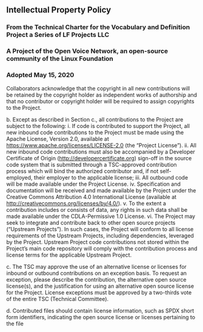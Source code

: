 ## Intellectual Property Policy 

### From the Technical Charter for the Vocabulary and Definition Project a Series of LF Projects LLC
### A Project of the Open Voice Network, an open-source community of the Linux Foundation

### Adopted May 15, 2020

Collaborators acknowledge that the copyright in all new contributions will be 
retained by the copyright holder as independent works of authorship and that no 
contributor or copyright holder will be required to assign copyrights to the 
Project. 

b. Except as described in Section c., all contributions to the Project are subject to 
the following: 
i. If code is contributed to support the Project, all new inbound code 
contributions to the Project must be made using the Apache License, 
Version 2.0, available at https://www.apache.org/licenses/LICENSE-2.0
(the “Project License”). 
ii. All new inbound code contributions must also be accompanied by a 
Developer Certificate of Origin (http://developercertificate.org) sign-off in 
the source code system that is submitted through a TSC-approved 
contribution process which will bind the authorized contributor and, if not 
self-employed, their employer to the applicable license;
iii. All outbound code will be made available under the Project License.
iv. Specification and documentation will be received and made available by 
the Project under the Creative Commons Attribution 4.0 International 
License (available at http://creativecommons.org/licenses/by/4.0/). 
v. To the extent a contribution includes or consists of data, any rights in such 
data shall be made available under the CDLA-Permissive 1.0 License.
vi. The Project may seek to integrate and contribute back to other open source 
projects (“Upstream Projects”). In such cases, the Project will conform to 
all license requirements of the Upstream Projects, including dependencies, 
leveraged by the Project. Upstream Project code contributions not stored 
within the Project’s main code repository will comply with the 
contribution process and license terms for the applicable Upstream 
Project.

c. The TSC may approve the use of an alternative license or licenses for inbound or 
outbound contributions on an exception basis. To request an exception, please 
describe the contribution, the alternative open source license(s), and the 
justification for using an alternative open source license for the Project. License 
exceptions must be approved by a two-thirds vote of the entire TSC (Technical Committee). 

d. Contributed files should contain license information, such as SPDX short form 
identifiers, indicating the open source license or licenses pertaining to the file
